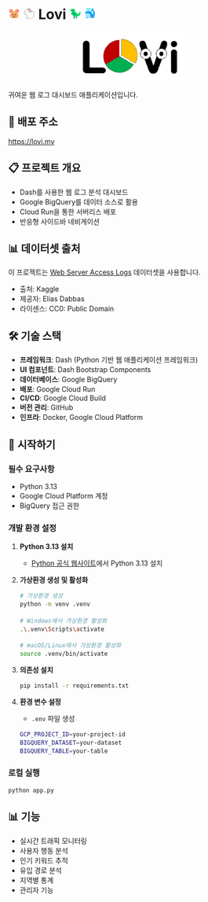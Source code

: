 # <img src="assets/hamster.png" width="24" height="24" alt="Hamster"> <img src="assets/rabbit.png" width="24" height="24" alt="Rabbit"> Lovi <img src="assets/t-rex.png" width="24" height="24" alt="T-Rex"> <img src="assets/spouting-whale.png" width="24" height="24" alt="Whale">

<p align="center">
  <img src="assets/lovi-logo.gif" height="100" alt="Lovi Logo">
</p>

귀여운 웹 로그 대시보드 애플리케이션입니다.

## 🚀 배포 주소

https://lovi.my

## 📋 프로젝트 개요

- Dash를 사용한 웹 로그 분석 대시보드
- Google BigQuery를 데이터 소스로 활용
- Cloud Run을 통한 서버리스 배포
- 반응형 사이드바 네비게이션

## 📊 데이터셋 출처

이 프로젝트는 [Web Server Access Logs](https://www.kaggle.com/datasets/eliasdabbas/web-server-access-logs) 데이터셋을 사용합니다.

- 출처: Kaggle
- 제공자: Elias Dabbas
- 라이센스: CC0: Public Domain

## 🛠️ 기술 스택

- **프레임워크**: Dash (Python 기반 웹 애플리케이션 프레임워크)
- **UI 컴포넌트**: Dash Bootstrap Components
- **데이터베이스**: Google BigQuery
- **배포**: Google Cloud Run
- **CI/CD**: Google Cloud Build
- **버전 관리**: GitHub
- **인프라**: Docker, Google Cloud Platform

## 🚀 시작하기

### 필수 요구사항

- Python 3.13
- Google Cloud Platform 계정
- BigQuery 접근 권한

### 개발 환경 설정

1. **Python 3.13 설치**

   - [Python 공식 웹사이트](https://www.python.org/downloads/)에서 Python 3.13 설치

2. **가상환경 생성 및 활성화**

   ```bash
   # 가상환경 생성
   python -m venv .venv

   # Windows에서 가상환경 활성화
   .\.venv\Scripts\activate

   # macOS/Linux에서 가상환경 활성화
   source .venv/bin/activate
   ```

3. **의존성 설치**

   ```bash
   pip install -r requirements.txt
   ```

4. **환경 변수 설정**
   - `.env` 파일 생성
   ```bash
   GCP_PROJECT_ID=your-project-id
   BIGQUERY_DATASET=your-dataset
   BIGQUERY_TABLE=your-table
   ```

### 로컬 실행

```bash
python app.py
```

## 📊 기능

- 실시간 트래픽 모니터링
- 사용자 행동 분석
- 인기 키워드 추적
- 유입 경로 분석
- 지역별 통계
- 관리자 기능

